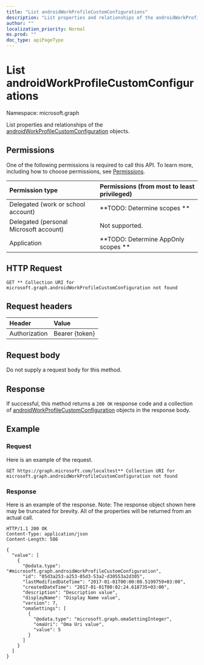 ```yaml
---
title: "List androidWorkProfileCustomConfigurations"
description: "List properties and relationships of the androidWorkProfileCustomConfiguration objects."
author: ""
localization_priority: Normal
ms.prod: ""
doc_type: apiPageType
---
```


# List androidWorkProfileCustomConfigurations

Namespace: microsoft.graph

List properties and relationships of the [androidWorkProfileCustomConfiguration](../resources/androidworkprofilecustomconfiguration.md) objects.

## Permissions
One of the following permissions is required to call this API. To learn more, including how to choose permissions, see [Permissions](/concepts/permissions-reference.md).

|Permission type|Permissions (from most to least privileged)|
|:---|:---|
|Delegated (work or school account)|**TODO: Determine scopes **|
|Delegated (personal Microsoft account)|Not supported.|
|Application|**TODO: Determine AppOnly scopes **|

## HTTP Request
<!-- {
  "blockType": "ignored"
}
-->
``` http
GET ** Collection URI for microsoft.graph.androidWorkProfileCustomConfiguration not found
```

## Request headers
|Header|Value|
|:---|:---|
|Authorization|Bearer {token}|

## Request body
Do not supply a request body for this method.

## Response
If successful, this method returns a `200 OK` response code and a collection of [androidWorkProfileCustomConfiguration](../resources/androidworkprofilecustomconfiguration.md) objects in the response body.

## Example

### Request
Here is an example of the request.
<!-- {
  "blockType": "request",
  "name": "get_androidworkprofilecustomconfiguration"
}
-->
``` http
GET https://graph.microsoft.com/localtest** Collection URI for microsoft.graph.androidWorkProfileCustomConfiguration not found
```

### Response
Here is an example of the response. Note: The response object shown here may be truncated for brevity. All of the properties will be returned from an actual call.
<!-- {
  "blockType": "response",
  "truncated": true,
  "@odata.type": "collection(microsoft.graph.androidworkprofilecustomconfiguration)"
}
-->
``` http
HTTP/1.1 200 OK
Content-Type: application/json
Content-Length: 586

{
  "value": [
    {
      "@odata.type": "#microsoft.graph.androidWorkProfileCustomConfiguration",
      "id": "05d3a253-a253-05d3-53a2-d30553a2d305",
      "lastModifiedDateTime": "2017-01-01T00:00:08.5199759+03:00",
      "createdDateTime": "2017-01-01T00:02:24.618735+03:00",
      "description": "Description value",
      "displayName": "Display Name value",
      "version": 7,
      "omaSettings": [
        {
          "@odata.type": "microsoft.graph.omaSettingInteger",
          "omaUri": "Oma Uri value",
          "value": 5
        }
      ]
    }
  ]
}
```

